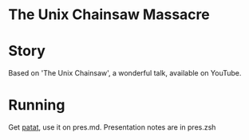 # The Unix Chainsaw Massacre

# Story

Based on 'The Unix Chainsaw', a wonderful talk, available on YouTube.

# Running

Get [patat](https://github.com/jaspervdj/patat), use it on pres.md. Presentation
notes are in pres.zsh
